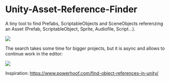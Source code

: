 # Unity-Asset-Reference-Finder
A tiny tool to find Prefabs, ScriptableObjects and SceneObjects referenzing an Asset (Prefab, ScriptableObject, Sprite, Audiofile, Script...).

![](https://cdn.discordapp.com/attachments/424263999819874304/686166033991598091/Aufnahme_2020_03_08_11_40_24_100.gif)

The search takes some time for bigger projects, but it is async and allows to continue work in the editor:

![](https://cdn.discordapp.com/attachments/424263999819874304/686166076094021692/Aufnahme_2020_03_08_11_43_58_476.gif)

Inspiration: https://www.powerhoof.com/find-object-references-in-unity/
